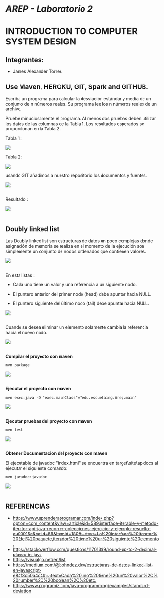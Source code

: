 
# *AREP - Laboratorio 2*
# INTRODUCTION TO COMPUTER SYSTEM DESIGN

## Integrantes:

- James Alexander Torres

## Use Maven, HEROKU, GIT, Spark and GITHUB.

Escriba un programa para calcular la desviación estándar y media de un conjunto de n números reales.
Su programa lee los n números reales de un archivo.

Pruebe minuciosamente el programa. Al menos dos pruebas deben utilizar los datos de las columnas de la Tabla 1. Los resultados esperados se proporcionan en la Tabla 2.


Tabla 1 :

![](resources/9.PNG)
		
Tabla 2 :

![](resources/8.PNG)

usando GIT añadimos a nuestro repositorio los documentos y fuentes.

![](resources/10.PNG)
<br></br>

Resultado :

![](resources/2.PNG)
<br></br>

## Doubly linked list


Las Doubly linked list son estructuras de datos un poco complejas donde asignación de memoria se realiza en el momento de la ejecución son simplemente un conjunto de nodos ordenados que contienen valores.

![](resources/5.PNG)
<br></br>

En esta listas :

- Cada uno tiene un valor y una referencia a un siguiente nodo.

- El puntero anterior del primer nodo (head) debe apuntar hacia NULL.

- El puntero siguiente del último nodo (tail) debe apuntar hacia NULL.

![](resources/6.PNG)
<br></br>

Cuando se desea eliminar un elemento solamente cambia la referencia hacia el nuevo nodo.

![](resources/7.PNG)
<br></br>


**Compilar el proyecto con maven**
```
mvn package
```
![](resources/1.PNG)
<br></br>

**Ejecutar el proyecto con maven**
```
mvn exec:java -D "exec.mainClass"="edu.escuelaing.Arep.main"
```
![](resources/4.PNG)
<br></br>

**Ejecutar pruebas del proyecto con maven**
```
mvn test
```
![](resources/2.PNG)
<br></br>

**Obtener Documentacion del proyecto con maven**

El ejecutable de javadoc "index.html" se encuentra en target\site\apidocs al ejecutar el siguiente comando:
```
mvn javadoc:javadoc
```
![](resources/3.PNG)
<br></br>

## REFERENCIAS

- <https://www.aprenderaprogramar.com/index.php?option=com_content&view=article&id=589:interface-iterable-y-metodo-iterator-api-java-recorrer-colecciones-ejercicio-y-ejemplo-resuelto-cu00915c&catid=58&Itemid=180#:~:text=La%20interface%20Iterator%20(del%20paquete,iterador%20tiene%20un%20siguiente%20elemento.>
- <https://stackoverflow.com/questions/11701399/round-up-to-2-decimal-places-in-java>
- <https://visualgo.net/en/list>
- <https://medium.com/@bohndez.dev/estructuras-de-datos-linked-list-en-javascript-e84f3c50a4c4#:~:text=Cada%20uno%20tiene%20un%20valor,%2C%20number%2C%20boolean%2C%20etc.>
- <https://www.programiz.com/java-programming/examples/standard-deviation>
